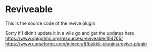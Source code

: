 # Reviveable
 This is the source code of the revive plugin

Sorry if I didn't update it in a wile go and get the updates here 
https://www.spigotmc.org/resources/reviveable.104765/
https://www.curseforge.com/minecraft/bukkit-plugins/revive-plugin
